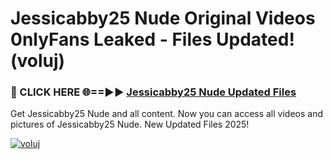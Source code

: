 # Jessicabby25 Nude Original Videos 0nlyFans Leaked - Files Updated! (voluj)

<h3>🔴 CLICK HERE 🌐==►► <a href="https://tinyurl.com/y5r63du9" rel="nofollow">Jessicabby25 Nude Updated Files</a></h3>

Get Jessicabby25 Nude and all content. Now you can access all videos and pictures of Jessicabby25 Nude. New Updated Files 2025!

[![voluj](https://i.imgur.com/UVo9nyh.gif)](https://tinyurl.com/y5r63du9)